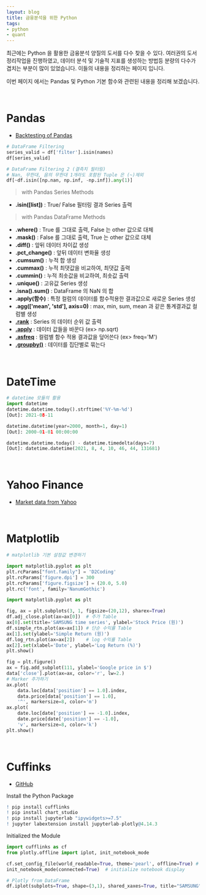 ```yaml
---
layout: blog
title: 금융분석을 위한 Python
tags:
- python
- quant
---
```


최근에는 Python 을 활용한 금융분석 양질의 도서를 다수 찾을 수 있다. 여러권의 도서 정리작업을 진행하였고, 데이터 분석 및 기술적 지표를 생성하는 방법등 분량의 다수가 겹치는 부분이 많이 있었습니다. 이들의 내용을 정리하는 페이지 입니다.


이번 페이지 에서는 Pandas 및 Python 기본 함수와 관련된 내용을 정리해 보겠습니다.

<br/>

# Pandas

- [Backtesting of Pandas](https://towardsdatascience.com/backtest-trading-strategies-with-pandas-vectorized-backtesting-26001b0ba3a5)

```python
# DataFrame Filtering
series_valid = df['filter'].isin(names)
df[series_valid]

# DataFrame Filtering 2 (결측치 필터링)
# Nan, 무한대, 음의 무한대 1개라도 포함된 Tuple 은 (~)제외
df[~df.isin([np.nan, np.inf, -np.inf]).any(1)]  
```

> with Pandas Series Methods
- **.isin([list])** : True/ False 필터링 결과 Series 출력

> with Pandas DataFrame Methods
- **.where()** : True 를 그대로 출력, False 는 other 값으로 대체
- **.mask()** : False 를 그대로 출력, True 는 other 값으로 대체
- **.diff()** : 앞뒤 데이터 차이값 생성
- **.pct_change()** : 앞뒤 데이터 변화율 생성
- **.cumsum()** : 누적 합 생성
- **.cummax()** : 누적 최댓값을 비교하여, 최댓값 출력
- **.cummin()** : 누적 최솟값을 비교하여, 최솟값 출력
- **.unique()** : 고유값 Series 생성
- **.isna().sum()** : DataFrame 의 NaN 의 합
- **.apply(함수)** : 특정 컬럼의 데이터를 함수적용한 결과값으로 새로운 Series 생성 
- **.agg(['mean', 'std'], axis=0)** : max, min, sum, mean 과 같은 통계결과값 컬럼별 생성
- **[.rank](https://hogni.tistory.com/48)** : Series 의 데이터 순위 값 출력
- **[.apply](https://pandas.pydata.org/docs/reference/api/pandas.DataFrame.apply.html)** : 데이터 값들을 바꾼다 (ex> np.sqrt)
- **[.asfreq](https://pandas.pydata.org/docs/reference/api/pandas.DataFrame.asfreq.html)** : 컬럼별 함수 적용 결과값을 덮어쓴다 (ex> freq='M')
- **[.groupby()](https://rfriend.tistory.com/383)** : 데이터를 집단별로 묶는다

<br/>

# DateTime

```python
# datetime 모듈의 활용
import datetime
datetime.datetime.today().strftime('%Y-%m-%d')
[Out]: 2021-08-11

datetime.datetime(year=2000, month=1, day=1)
[Out]: 2000-01-01 00:00:00

datetime.datetime.today() - datetime.timedelta(days=7)
[Out]: datetime.datetime(2021, 8, 4, 10, 46, 44, 131681)
```

<br/>

# Yahoo Finance

- [Market data from Yahoo](https://aroussi.com/post/python-yahoo-finance)

<br/>

# Matplotlib

```python
# matplotlib 기본 설정값 변경하기

import matplotlib.pyplot as plt
plt.rcParams["font.family"] = 'D2Coding'
plt.rcParams['figure.dpi'] = 300
plt.rcParams['figure.figsize'] = (20.0, 5.0)
plt.rc('font', family='NanumGothic')
```

```python
import matplotlib.pyplot as plt

fig, ax = plt.subplots(3, 1, figsize=(20,12), sharex=True)
df.adj_close.plot(ax=ax[0])  # 주가 Table
ax[0].set(title='SAMSUNG time series', ylabel='Stock Price (원)')
df.simple_rtn.plot(ax=ax[1]) # 단순 수익률 Table
ax[1].set(ylabel='Simple Return (원)')
df.log_rtn.plot(ax=ax[2])    # log 수익률 Table
ax[2].set(xlabel='Date', ylabel='Log Return (%)')
plt.show()
```

```python
fig = plt.figure()
ax = fig.add_subplot(111, ylabel='Google price in $')
data['close'].plot(ax=ax, color='r', lw=2.)
# Marker 추가하기
ax.plot(
    data.loc[data['position'] == 1.0].index,
    data.price[data['position'] == 1.0],
    '^', markersize=8, color='m')
ax.plot(
    date.loc[date['position'] == -1.0].index,
    date.price[date['position'] == -1.0],
    'v', markersize=8, color='k')
plt.show()
```

<br/>

# Cuffinks
- [GitHub](https://github.com/santosjorge/cufflinks)

Install the Python Package
```r
! pip install cufflinks
! pip install chart_studio
! pip install jupyterlab "ipywidgets>=7.5"
! jupyter labextension install jupyterlab-plotly@4.14.3
```

Initialized the Module
```python
import cufflinks as cf
from plotly.offline import iplot, init_notebook_mode

cf.set_config_file(world_readable=True, theme='pearl', offline=True) # set up settings (run it once)
init_notebook_mode(connected=True)  # initialize notebook display

# Plotly from DataFrame
df.iplot(subplots=True, shape=(3,1), shared_xaxes=True, title="SAMSUNG")
```